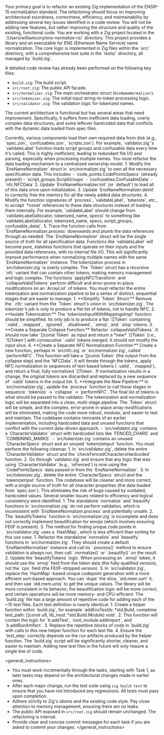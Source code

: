 
<prompt>
<goal>
Your primary goal is to refactor an existing Zig implementation of the ENSIP-15 normalization standard. The refactoring should focus on improving architectural soundness, correctness, efficiency, and maintainability by addressing several key issues identified in a code review. You will not be adding new features, but rather improving the structure and quality of the existing, functional code.
</goal>

<context>
You are working with a Zig project located in the `/Users/williamcory/ens-normalize-rs/` directory. This project provides a library and an executable for ENS (Ethereum Name Service) name normalization. The core logic is implemented in Zig files within the `src/` directory, with a comprehensive test suite in the `tests/` directory, all managed by `build.zig`.

A detailed code review has already been performed on the following key files:
- `build.zig`: The build script.
- `src/root.zig`: The public API facade.
- `src/normalizer.zig`: The main orchestrator struct (`EnsNameNormalizer`).
- `src/tokenizer.zig`: The initial input string-to-token processing logic.
- `src/validator.zig`: The validation logic for tokenized names.

The current architecture is functional but has several areas that need improvement. Specifically, it suffers from inefficient data loading, overly complex data structures, and some leftover hardcoded data that conflicts with the dynamic data loaded from spec files.
</context>

<tasks>

<task title="Task 1: Centralize All Specification Data Loading and Ownership">
    <problem>
    Currently, various components load their own required data from disk (e.g., `spec.zon`, `confusables.zon`, `scripts.zon`). For example, `validator.zig`'s `validateLabel` function loads script groups and confusable data every time it's called. This is highly inefficient, leading to redundant file I/O and parsing, especially when processing multiple names.
    </problem>
    <solution>
    You must refactor the data loading mechanism to a centralized ownership model.
    1.  Modify the `EnsNameNormalizer` struct in `src/normalizer.zig` to own all the necessary specification data. This includes:
        - `code_points.CodePointsSpecs` (already present)
        - `script_groups.ScriptGroups`
        - `confusables.ConfusableData`
        - `nfc.NFCData`
    2.  Update `EnsNameNormalizer.init` (or `default`) to load all of this data once upon initialization.
    3.  Update `EnsNameNormalizer.deinit` to correctly free the memory for all the newly added data structures.
    4.  Modify the function signatures of `process`, `validateLabel`, `tokenize`, etc., to accept `*const` references to these data structures instead of loading them internally. For example, `validateLabel` should change from `validateLabel(allocator, tokenized_name, specs)` to something like `validateLabel(allocator, tokenized_name, specs, script_groups, confusable_data)`.
    5.  Trace the function calls from `EnsNameNormalizer.process` downwards and plumb the data references through as needed.
    </solution>
    <expected_outcome>
    The `EnsNameNormalizer` struct will be the single source of truth for all specification data. Functions like `validateLabel` will become pure, stateless functions that operate on their inputs and the provided data references, with no internal file I/O. This will significantly improve performance when normalizing multiple names with the same `EnsNameNormalizer` instance.
    </expected_outcome>
</task>

<task title="Task 2: Refactor the Tokenization and NFC Pipeline">
    <problem>
    The tokenization process in `src/tokenizer.zig` is overly complex. The `Token` struct has a recursive `nfc` variant that can contain other tokens, making memory management and logic complex. The functions `applyNFCTransform` and `collapseValidTokens` perform difficult and error-prone in-place modifications on an `ArrayList` of tokens.
    </problem>
    <solution>
    You must refactor the entire tokenization and normalization pipeline to be a series of distinct, sequential stages that are easier to manage.
    1.  **Simplify `Token` Struct:** Remove the `.nfc` variant from the `Token` struct's union in `src/tokenizer.zig`. The tokenizer's job is only to produce a flat list of tokens, not to handle NFC.
    2.  **Isolate Tokenization:** The `tokenizeInputWithMappingsImpl` function should be simplified. Its only job is to produce a flat `[]Token` containing `.valid`, `.mapped`, `.ignored`, `.disallowed`, `.emoji`, and `.stop` tokens.
    3.  **Create a Separate Collapse Function:** Refactor `collapseValidTokens`. It should now take `[]const Token` as input and return a *new* `[]Token` (i.e., `![]Token`) with consecutive `.valid` tokens merged. It should not modify the input slice.
    4.  **Create a Separate NFC Normalization Function:** Create a new function, perhaps in `src/nfc.zig` or `src/normalizer.zig`, called `performNFC`. This function will take a `[]const Token` (the output from the collapse step) and the `NFCData`. It will iterate through the tokens, apply NFC normalization to sequences of text-based tokens (`.valid`, `.mapped`), and return a final, fully normalized `[]Token`. If normalization results in a change, the original tokens are discarded and replaced by a new sequence of `.valid` tokens in the output list.
    5.  **Integrate the New Pipeline:** In `src/normalizer.zig`, update the `process` function to call these stages in sequence: `tokenize` -> `collapse` -> `performNFC`. The final list of tokens is what should be passed to the validator.
    </solution>
    <expected_outcome>
    The tokenization and normalization logic will be separated into a clean, multi-stage pipeline. The `Token` struct will be simple, and the complex, error-prone in-place array modifications will be eliminated, making the code more robust, modular, and easier to test and maintain.
    </expected_outcome>
</task>

<task title="Task 3: Remove Hardcoded Data and Dead Code">
    <problem>
    The codebase contains remnants of an earlier implementation, including hardcoded data and unused functions that conflict with the current data-driven approach.
    - `src/validator.zig` contains a `CharacterValidator` struct with hardcoded lists like `FENCED_CHARS` and `COMBINING_MARKS`.
    - `src/tokenizer.zig` contains an unused `CharacterSpecs` struct and an unused `tokenizeInput` function.
    </problem>
    <solution>
    You must perform the following cleanup:
    1.  In `src/validator.zig`, delete the entire `CharacterValidator` struct and the `checkFencedCharactersHardcoded` function.
    2.  Go through `validator.zig` and ensure that any logic that was using `CharacterValidator` (e.g., `isFenced`) is now using the `CodePointsSpecs` data passed in from the `EnsNameNormalizer`.
    3.  In `src/tokenizer.zig`, delete the entire `CharacterSpecs` struct and the `tokenizeInput` function.
    </solution>
    <expected_outcome>
    The codebase will be cleaner and more correct, with a single source of truth for all character properties (the data loaded from `spec.zon`). This eliminates the risk of bugs caused by outdated, hardcoded values.
    </expected_outcome>
</task>

<task title="Task 4: Address Efficiency and Consistency Issues">
    <problem>
    Several smaller issues related to efficiency and logical consistency were identified.
    1.  The standalone `normalize` and `beautify` functions in `src/normalizer.zig` do not perform validation, which is inconsistent with `EnsNameNormalizer.process` and potentially unsafe.
    2.  The `beautifyTokens` function in `src/normalizer.zig` is incomplete and does not correctly implement beautification for emojis (which involves ensuring FE0F is present).
    3.  The method for finding unique code points in `src/validator.zig` uses a `HashMap`, which is less efficient than sorting for this use case.
    </problem>
    <solution>
    1.  Refactor the standalone `normalize` and `beautify` functions in `src/normalizer.zig`. They should create a default `EnsNameNormalizer` instance and call its `.process()` method to ensure validation is always run, then call `.normalize()` or `.beautify()` on the result.
    2.  Update the `beautifyTokens` logic. When processing an `.emoji` token, it should use the `emoji` field from the token data (the fully-qualified version), not the `cps` field (the FE0F-stripped version).
    3.  In `src/validator.zig`, replace the `HashMap`-based unique codepoint generation with a more efficient sort-based approach. You can `dupe` the slice, `std.mem.sort` it, and then use `std.mem.uniq` to get the unique values.
    </solution>
    <expected_outcome>
    The library will be more consistent in its behavior, the beautification logic will be more correct, and certain operations will be more memory- and CPU-efficient.
    </expected_outcome>
</task>

<task title="Task 5: Refactor `build.zig` for Reduced Boilerplate">
    <problem>
    The `build.zig` file has a large amount of repetitive code for adding each of the ~15 test files. Each test definition is nearly identical.
    </problem>
    <solution>
    1.  Create a helper function within `build.zig`, for example `addEnsTest(b: *std.Build, comptime test_path: []const u8, lib_mod: *std.Build.Module) void`.
    2.  This function will contain the logic for `b.addTest`, `root_module.addImport`, and `b.addRunArtifact`.
    3.  Replace the repetitive blocks of code in `build.zig` with calls to this new helper function for each test file.
    4.  Ensure the `test_step` correctly depends on the run artifacts produced by the helper function.
    </solution>
    <expected_outcome>
    The `build.zig` script will be significantly shorter, cleaner, and easier to maintain. Adding new test files in the future will only require a single line of code.
    </expected_outcome>
</task>

</tasks>

<general_instructions>
- You must work incrementally through the tasks, starting with Task 1, as later tasks may depend on the architectural changes made in earlier ones.
- After each major change, run the test suite using `zig build test` to ensure that you have not introduced any regressions. All tests must pass upon completion.
- Adhere strictly to Zig's idioms and the existing code style. Pay close attention to memory management, ensuring there are no leaks.
- The public API exposed in `src/root.zig` should remain unchanged. The refactoring is internal.
- Provide clear and concise commit messages for each task if you are asked to commit your changes.
</general_instructions>

</prompt>
